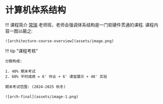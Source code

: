 # 计算机体系结构

!!! 课程简介
    [常瑞](https://person.zju.edu.cn/changrui) 老师班，老师会强调体系结构是一门软硬件贯通的课程. 课程内容一图以蔽之:

    ![architecture-course-overview](assets/image.png)

!!! tip "课程考核"

    分数构成:

    1. 40% 期末考试
    2. 60% 平时成绩 = 6' 作业 + 6' 课堂展示 + 48' 实验

    期末考试范围: (2024-2025 秋冬)
    
    ![arch-final](assets/image-1.png)